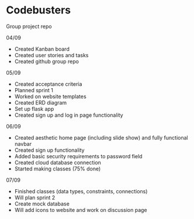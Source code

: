 # Codebusters
Group project repo

04/09 
- Created Kanban board
- Created user stories and tasks
- Created github group repo 

05/09
- Created acceptance criteria
- Planned sprint 1
- Worked on website templates
- Created ERD diagram
- Set up flask app
- Created sign up and log in page functionality

06/09
- Created aesthetic home page (including slide show) and fully functional navbar
- Created sign up functionality
- Added basic security requirements to password field
- Created cloud database connection
- Started making classes (75% done)

07/09
- Finished classes (data types, constraints, connections)
- Will plan sprint 2
- Create mock database
- Will add icons to website and work on discussion page
